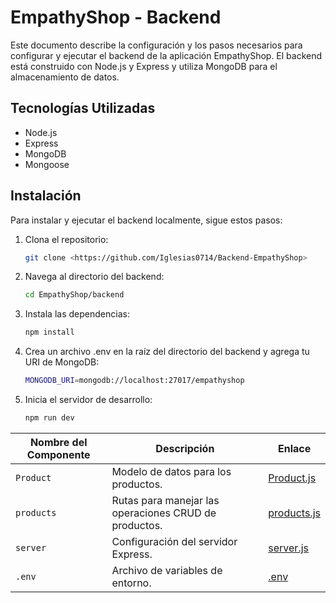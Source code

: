 # EmpathyShop - Backend

Este documento describe la configuración y los pasos necesarios para configurar y ejecutar el backend de la aplicación EmpathyShop.
El backend está construido con Node.js y Express y utiliza MongoDB para el almacenamiento de datos.

## Tecnologías Utilizadas

- Node.js
- Express
- MongoDB
- Mongoose

## Instalación

Para instalar y ejecutar el backend localmente, sigue estos pasos:

1. Clona el repositorio:
   ```bash
   git clone <https://github.com/Iglesias0714/Backend-EmpathyShop>
2. Navega al directorio del backend:
   ```bash
   cd EmpathyShop/backend
3. Instala las dependencias:
   ```bash
   npm install
4. Crea un archivo .env en la raíz del directorio del backend y agrega tu URI de MongoDB:
   ```bash
   MONGODB_URI=mongodb://localhost:27017/empathyshop
5. Inicia el servidor de desarrollo:
   ```bash
   npm run dev

| Nombre del Componente | Descripción | Enlace |
|-----------------------|-------------|--------|
| `Product`             | Modelo de datos para los productos. | [Product.js](./models/Product.js) |
| `products`            | Rutas para manejar las operaciones CRUD de productos. | [products.js](./routes/products.js) |
| `server`              | Configuración del servidor Express. | [server.js](./server.js) |
| `.env`                | Archivo de variables de entorno. | [.env](./.env) |


